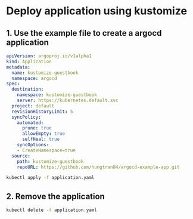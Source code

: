 # Deploy application using kustomize
## 1. Use the example file to create a argocd application
```yaml
apiVersion: argoproj.io/v1alpha1
kind: Application
metadata:
  name: kustomize-guestbook 
  namespace: argocd  
spec:
  destination:
    namespace: kustomize-guestbook
    server: https://kubernetes.default.svc
  project: default
  revisionHistoryLimit: 5
  syncPolicy:
    automated:
      prune: true
      allowEmpty: true
      selfHeal: true
    syncOptions:
    - CreateNamespace=true
  source:
    path: kustomize-guestbook
    repoURL: https://github.com/hungtran84/argocd-example-app.git
```
```sh
kubectl apply -f application.yaml 
```

## 2. Remove the application
```sh
kubectl delete -f application.yaml 
```